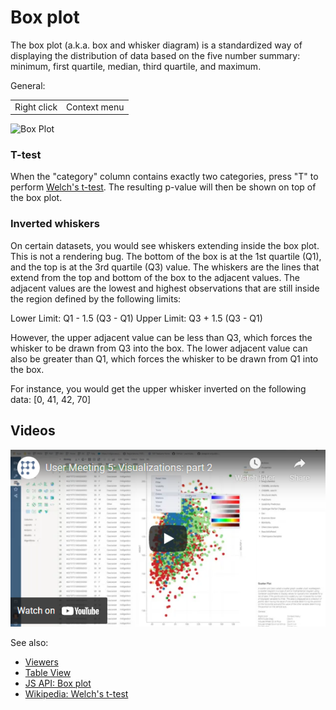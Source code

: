 <!-- TITLE: Box plot-->
<!-- SUBTITLE: -->

# Box plot

The box plot (a.k.a. box and whisker diagram) is a standardized way of displaying the distribution
of data based on the five number summary: minimum, first quartile, median, third quartile, and
maximum.

General: 

|             |              |
|-------------|--------------|
| Right click | Context menu |

![Box Plot](../../uploads/viewers/box-plot.png "Box Plot")

### T-test

When the "category" column contains exactly two categories, press "T" to perform
[Welch's t-test](https://en.wikipedia.org/wiki/Welch%27s_t-test). The resulting p-value 
will then be shown on top of the box plot.

### Inverted whiskers 

On certain datasets, you would see whiskers extending inside the box plot. This is
not a rendering bug. The bottom of the box is at the 1st quartile (Q1), and the
top is at the 3rd quartile (Q3) value.
The whiskers are the lines that extend from the top and bottom of the box to the adjacent values.
The adjacent values are the lowest and highest observations that are still inside the region
 defined by the following limits:

Lower Limit: Q1 - 1.5 (Q3 - Q1)
Upper Limit: Q3 + 1.5 (Q3 - Q1)

However, the upper adjacent value can be less than Q3, which forces the whisker to be drawn from
Q3 into the box. The lower adjacent value can also be greater than Q1, which forces the whisker
to be drawn from Q1 into the box.

For instance, you would get the upper whisker inverted on the following data: [0, 41, 42, 70]

## Videos

[![Box Plot](../../uploads/youtube/visualizations2.png "Open on Youtube")](https://www.youtube.com/watch?v=7MBXWzdC0-I&t=2332s)

See also: 
  
* [Viewers](../viewers.md)
* [Table View](../../overview/table-view.md)
* [JS API: Box plot](https://public.datagrok.ai/js/samples/ui/viewers/types/box-plot)
* [Wikipedia: Welch's t-test](https://en.wikipedia.org/wiki/Welch%27s_t-test)